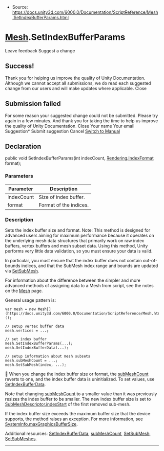 * Source: https://docs.unity3d.com/6000.0/Documentation/ScriptReference/Mesh.SetIndexBufferParams.html

#  [Mesh](https://docs.unity3d.com/6000.0/Documentation/ScriptReference/Mesh.html).SetIndexBufferParams
Leave feedback
Suggest a change
## Success!
Thank you for helping us improve the quality of Unity Documentation. Although we cannot accept all submissions, we do read each suggested change from our users and will make updates where applicable.
Close
## Submission failed
For some reason your suggested change could not be submitted. Please <a>try again</a> in a few minutes. And thank you for taking the time to help us improve the quality of Unity Documentation.
Close
Your name Your email Suggestion* Submit suggestion
Cancel
[Switch to Manual](https://docs.unity3d.com/6000.0/Documentation/Manual/class-Mesh.html "Go to Mesh Component in the Manual")
## Declaration
public void SetIndexBufferParams(int indexCount, [Rendering.IndexFormat](https://docs.unity3d.com/6000.0/Documentation/ScriptReference/Rendering.IndexFormat.html) format); 
### Parameters
Parameter | Description  
---|---  
indexCount | Size of index buffer.  
format | Format of the indices.  
### Description
Sets the index buffer size and format.
Note: This method is designed for advanced users aiming for maximum performance because it operates on the underlying mesh data structures that primarily work on raw index buffers, vertex buffers and mesh subset data. Using this method, Unity performs very little data validation, so you must ensure your data is valid.  
  
In particular, you must ensure that the index buffer does not contain out-of-bounds indices, and that the SubMesh index range and bounds are updated via [SetSubMesh](https://docs.unity3d.com/6000.0/Documentation/ScriptReference/Mesh.SetSubMesh.html).  
  
For information about the difference between the simpler and more advanced methods of assigning data to a Mesh from script, see the notes on the [Mesh](https://docs.unity3d.com/6000.0/Documentation/ScriptReference/Mesh.html) page.  
  
General usage pattern is:
```
var mesh = new Mesh[](https://docs.unity3d.com/6000.0/Documentation/ScriptReference/Mesh.html)();  
  
// setup vertex buffer data
mesh.vertices = ...;  
  
// set index buffer
mesh.SetIndexBufferParams(...);
mesh.SetIndexBufferData(...);  
  
// setup information about mesh subsets
mesh.subMeshCount = ...;
mesh.SetSubMesh(index, ...);
```

When you change the index buffer size or format, the [subMeshCount](https://docs.unity3d.com/6000.0/Documentation/ScriptReference/Mesh-subMeshCount.html) reverts to one, and the index buffer data is uninitialized. To set values, use [SetIndexBufferData](https://docs.unity3d.com/6000.0/Documentation/ScriptReference/Mesh.SetIndexBufferData.html).  
  
Note that changing [subMeshCount](https://docs.unity3d.com/6000.0/Documentation/ScriptReference/Mesh-subMeshCount.html) to a smaller value than it was previously resizes the index buffer to be smaller. The new index buffer size is set to [SubMeshDescriptor.indexStart](https://docs.unity3d.com/6000.0/Documentation/ScriptReference/Rendering.SubMeshDescriptor-indexStart.html) of the first removed sub-mesh.  
  
If the index buffer size exceeds the maximum buffer size that the device supports, the method raises an exception. For more information, see [SystemInfo.maxGraphicsBufferSize](https://docs.unity3d.com/6000.0/Documentation/ScriptReference/SystemInfo-maxGraphicsBufferSize.html).  
  
Additional resources: [SetIndexBufferData](https://docs.unity3d.com/6000.0/Documentation/ScriptReference/Mesh.SetIndexBufferData.html), [subMeshCount](https://docs.unity3d.com/6000.0/Documentation/ScriptReference/Mesh-subMeshCount.html), [SetSubMesh](https://docs.unity3d.com/6000.0/Documentation/ScriptReference/Mesh.SetSubMesh.html), [SetSubMeshes](https://docs.unity3d.com/6000.0/Documentation/ScriptReference/Mesh.SetSubMeshes.html).
* * *
